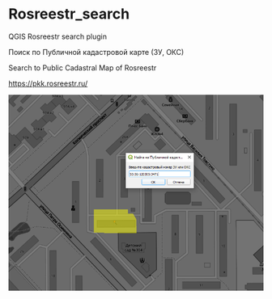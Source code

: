 # Rosreestr_search
QGIS Rosreestr search plugin


Поиск по Публичной кадастровой карте (ЗУ, ОКС)

Search to Public Cadastral Map of Rosreestr

<https://pkk.rosreestr.ru/>

<div style="text-align:center"><img src="scrn.png" alt="Rosreestr-search-qgis-plugin"></div>
